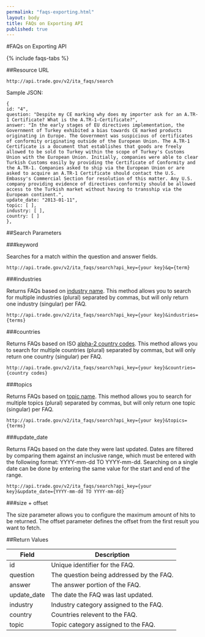 ```yaml
---
permalink: "faqs-exporting.html"
layout: body
title: FAQs on Exporting API
published: true
---
```


#FAQs on Exporting API

{% include faqs-tabs %}

##Resource URL

    http://api.trade.gov/v2/ita_faqs/search

Sample JSON:

	{
	id: "4",
	question: "Despite my CE marking why does my importer ask for an A.TR-1 Certificate? What is the A.TR-1-Certificate?",
	answer: "In the early stages of EU directives implementation, the Government of Turkey exhibited a bias towards CE marked products originating in Europe. The Government was suspicious of certificates of conformity originating outside of the European Union. The A.TR-1 Certificate is a document that establishes that goods are freely allowed to be sold to Turkey within the scope of Turkey's Customs Union with the European Union. Initially, companies were able to clear Turkish Customs easily by providing the Certificate of Conformity and the A.TR-1. Companies asked to ship via the European Union or are asked to acquire an A.TR-1 Certificate should contact the U.S. Embassy's Commercial Section for resolution of this matter. Any U.S. company providing evidence of directives conformity should be allowed access to the Turkish market without having to transship via the European continent.",
	update_date: "2013-01-11",
	topic: [ ],
	industry: [ ],
	country: [ ]
	},

##Search Parameters

###keyword

Searches for a match within the question and answer fields.

    http://api.trade.gov/v2/ita_faqs/search?api_key={your key}&q={term}

<!---    
**_Example_**

[http://api.trade.gov/v2/ita_faqs/search?q=tpcc](http://api.trade.gov/v2/ita_faqs/search?q=tpcc)
-->

###industries

Returns FAQs based on [industry name](industry-list-faqs.html).  This method allows you to search for multiple industries (plural) separated by commas, but will only return one industry (singular) per FAQ.

    http://api.trade.gov/v2/ita_faqs/search?api_key={your key}&industries={terms}

<!---    
**_Example_**

[http://api.trade.gov/v2/ita_faqs/search?industries=Education,Legal Assistance](http://api.trade.gov/v2/ita_faqs/search?industries=Education,Legal Assistance)
-->

###countries

Returns FAQs based on ISO [alpha-2 country codes](http://www.iso.org/iso/home/standards/country_codes/country_names_and_code_elements.htm).  This method allows you to search for multiple countries (plural) separated by commas, but will only return one country (singular) per FAQ.

    http://api.trade.gov/v2/ita_faqs/search?api_key={your key}&countries={country codes}

<!---    
**_Example_**

[http://api.trade.gov/v2/ita_faqs/search?countries=MX,TR](http://api.trade.gov/v2/ita_faqs/search?countries=MX,TR)
-->

###topics

Returns FAQs based on [topic name](topic-list-faqs.html).  This method allows you to search for multiple topics (plural) separated by commas, but will only return one topic (singular) per FAQ.

    http://api.trade.gov/v2/ita_faqs/search?api_key={your key}&topics={terms}

<!---    
**_Example_**

[http://api.trade.gov/v2/ita_faqs/search?topics=CE Marking,Trade Barriers](http://api.trade.gov/v2/ita_faqs/search?topics=CE Marking,Trade Barriers)
-->

###update_date

Returns FAQs based on the date they were last updated.  Dates are filtered by comparing them against an inclusive range, which must be entered with the following format:  YYYY-mm-dd TO YYYY-mm-dd.  Searching on a single date can be done by entering the same value for the start and end of the range.

    http://api.trade.gov/v2/ita_faqs/search?api_key={your key}&update_date={YYYY-mm-dd TO YYYY-mm-dd}

<!---    
**_Example_**

[http://api.trade.gov/v2/ita_faqs/search?update_date=2014-01-01 TO 2014-11-01](http://api.trade.gov/v2/ita_faqs/search?update_date=2014-01-01 TO 2014-11-01)
-->

###size + offset

The size parameter allows you to configure the maximum amount of hits to be returned. The offset parameter defines the offset from the first result you want to fetch.

<!---    
**_Example_**

[http://api.trade.gov/v2/ita_faqs/search?countries=BR&size=1&offset=1](http://api.trade.gov/v2/ita_faqs/search?countries=BR&size=1&offset=1)
-->

##Return Values

| Field              | Description                             |
| ------------------ | --------------------------------------- |
| id                 | Unique identifier for the FAQ.             |
| question         	 | The question being addressed by the FAQ.|
| answer             | The answer portion of the FAQ.  |
| update_date        | The date the FAQ was last updated.  |
| industry           | Industry category assigned to the FAQ. |
| country            | Countries relevent to the FAQ.          |
| topic              | Topic category assigned to the FAQ.      |

